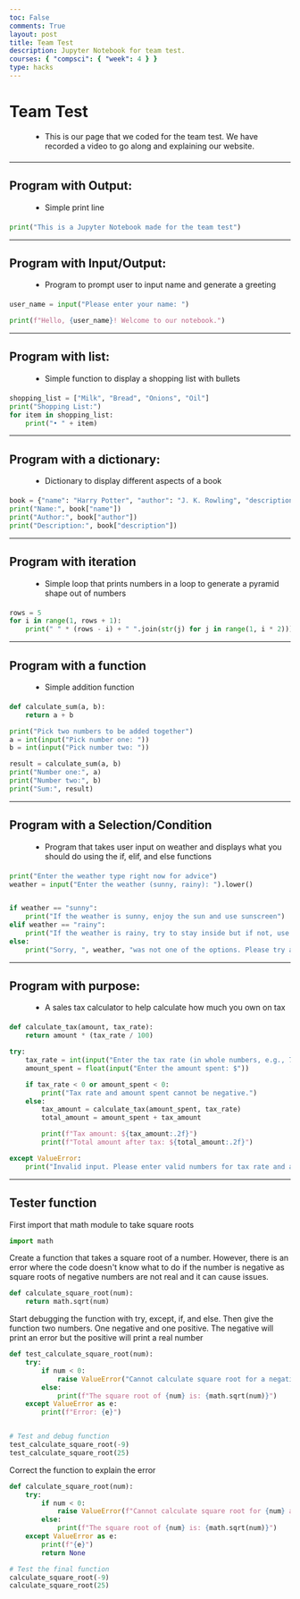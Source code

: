 ```yaml
---
toc: False
comments: True
layout: post
title: Team Test
description: Jupyter Notebook for team test.
courses: { "compsci": { "week": 4 } }
type: hacks
---
```


# Team Test

<style>
  .bullet-points {
    list-style-type: disc; 
    margin-left: 40px; 
  }
  .bullet-points li {
    margin-bottom: 20px; 
  }
</style>

<ul class = "bullet-points">
  <li>This is our page that we coded for the team test. We have recorded a video to go along and explaining our website.</li>
</ul>

---

## Program with Output:

<style>
  .bullet-points {
    list-style-type: disc; 
    margin-left: 40px; 
  }
  .bullet-points li {
    margin-bottom: 20px; 
  }
</style>

<ul class = "bullet-points">
  <li>Simple print line</li>
</ul>

```python
print("This is a Jupyter Notebook made for the team test")
```

---

## Program with Input/Output:

<style>
  .bullet-points {
    list-style-type: disc; 
    margin-left: 40px; 
  }
  .bullet-points li {
    margin-bottom: 20px; 
  }
</style>

<ul class = "bullet-points">
  <li>Program to prompt user to input name and generate a greeting</li>
</ul>

```python
user_name = input("Please enter your name: ")

print(f"Hello, {user_name}! Welcome to our notebook.")

```

---

## Program with list:

<style>
  .bullet-points {
    list-style-type: disc; 
    margin-left: 40px; 
  }
  .bullet-points li {
    margin-bottom: 20px; 
  }
</style>

<ul class = "bullet-points">
  <li>Simple function to display a shopping list with bullets</li>
</ul>

```python
shopping_list = ["Milk", "Bread", "Onions", "Oil"]
print("Shopping List:")
for item in shopping_list:
    print("• " + item)
```

---

## Program with a dictionary:

<style>
  .bullet-points {
    list-style-type: disc; 
    margin-left: 40px; 
  }
  .bullet-points li {
    margin-bottom: 20px; 
  }
</style>

<ul class = "bullet-points">
  <li>Dictionary to display different aspects of a book</li>
</ul>

```python
book = {"name": "Harry Potter", "author": "J. K. Rowling", "description": "Harry Potter is a young wizard destined for greatness in the magical world."}
print("Name:", book["name"])
print("Author:", book["author"])
print("Description:", book["description"])
```

---

## Program with iteration

<style>
  .bullet-points {
    list-style-type: disc; 
    margin-left: 40px; 
  }
  .bullet-points li {
    margin-bottom: 20px; 
  }
</style>

<ul class = "bullet-points">
  <li>Simple loop that prints numbers in a loop to generate a pyramid shape out of numbers</li>
</ul>

```python
rows = 5
for i in range(1, rows + 1):
    print(" " * (rows - i) + " ".join(str(j) for j in range(1, i * 2)))

```

---

## Program with a function

<style>
  .bullet-points {
    list-style-type: disc; 
    margin-left: 40px; 
  }
  .bullet-points li {
    margin-bottom: 20px; 
  }
</style>

<ul class = "bullet-points">
  <li>Simple addition function</li>
</ul>

```python
def calculate_sum(a, b):
    return a + b

print("Pick two numbers to be added together")
a = int(input("Pick number one: "))
b = int(input("Pick number two: "))

result = calculate_sum(a, b)
print("Number one:", a)
print("Number two:", b)
print("Sum:", result)

```

---

## Program with a Selection/Condition

<style>
  .bullet-points {
    list-style-type: disc; 
    margin-left: 40px; 
  }
  .bullet-points li {
    margin-bottom: 20px; 
  }
</style>

<ul class = "bullet-points">
  <li>Program that takes user input on weather and displays what you should do using the if, elif, and else functions</li>
</ul>

```python
print("Enter the weather type right now for advice")
weather = input("Enter the weather (sunny, rainy): ").lower()


if weather == "sunny":
    print("If the weather is sunny, enjoy the sun and use sunscreen")
elif weather == "rainy":
    print("If the weather is rainy, try to stay inside but if not, use an umbrella and wear a poncho")
else:
    print("Sorry, ", weather, "was not one of the options. Please try again")

```

---

## Program with purpose:

<style>
  .bullet-points {
    list-style-type: disc; 
    margin-left: 40px; 
  }
  .bullet-points li {
    margin-bottom: 20px; 
  }
</style>

<ul class = "bullet-points">
  <li>A sales tax calculator to help calculate how much you own on tax</li>
</ul>

```python
def calculate_tax(amount, tax_rate):
    return amount * (tax_rate / 100)

try:
    tax_rate = int(input("Enter the tax rate (in whole numbers, e.g., 7 for 7%): "))
    amount_spent = float(input("Enter the amount spent: $"))

    if tax_rate < 0 or amount_spent < 0:
        print("Tax rate and amount spent cannot be negative.")
    else:
        tax_amount = calculate_tax(amount_spent, tax_rate)
        total_amount = amount_spent + tax_amount

        print(f"Tax amount: ${tax_amount:.2f}")
        print(f"Total amount after tax: ${total_amount:.2f}")

except ValueError:
    print("Invalid input. Please enter valid numbers for tax rate and amount spent.")
```

---

## Tester function

First import that math module to take square roots

```python
import math
```

Create a function that takes a square root of a number. However, there is an error where the code doesn't know what to do if the number is negative as square roots of negative numbers are not real and it can cause issues.

```python
def calculate_square_root(num):
    return math.sqrt(num)
```

Start debugging the function with try, except, if, and else. Then give the function two numbers. One negative and one positive. The negative will print an error but the positive will print a real number

```python
def test_calculate_square_root(num):
    try:
        if num < 0:
            raise ValueError("Cannot calculate square root for a negative number")
        else:
            print(f"The square root of {num} is: {math.sqrt(num)}")
    except ValueError as e:
        print(f"Error: {e}")


# Test and debug function
test_calculate_square_root(-9)
test_calculate_square_root(25)
```

Correct the function to explain the error

```python
def calculate_square_root(num):
    try:
        if num < 0:
            raise ValueError(f"Cannot calculate square root for {num} as it is a negative number.")
        else:
            print(f"The square root of {num} is: {math.sqrt(num)}")
    except ValueError as e:
        print(f"{e}")
        return None

# Test the final function
calculate_square_root(-9)
calculate_square_root(25)
```
